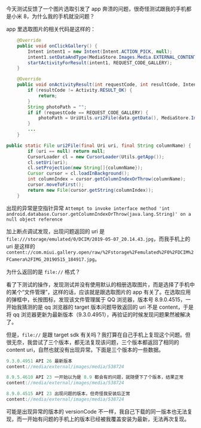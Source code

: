 今天测试反馈了一个图片选取引发了 app 奔溃的问题，很奇怪测试跟我的手机都是小米 8，为什么我的手机就没问题？

app 里选取图片的相关代码是这样的：

```java
	@Override
    public void onClickGallery() {
        Intent intent1 = new Intent(Intent.ACTION_PICK, null);
        intent1.setDataAndType(MediaStore.Images.Media.EXTERNAL_CONTENT_URI, Const.IMAGE_UNSPECIFIED);
        startActivityForResult(intent1, REQUEST_CODE_GALLERY);
    }

	@Override
    public void onActivityResult(int requestCode, int resultCode, Intent data) {
        if (resultCode != Activity.RESULT_OK) {
            return;
        }
        String photoPath = "";
        if if (requestCode == REQUEST_CODE_GALLERY) {
            photoPath = UriUtils.uri2File(data.getData(), MediaStore.Images.ImageColumns.DATA).getAbsolutePath();
        }
        ...
    }
```

```java
public static File uri2File(final Uri uri, final String columnName) {
        if (uri == null) return null;
        CursorLoader cl = new CursorLoader(Utils.getApp());
        cl.setUri(uri);
        cl.setProjection(new String[]{columnName});
        Cursor cursor = cl.loadInBackground();
        int columnIndex = cursor.getColumnIndexOrThrow(columnName);
        cursor.moveToFirst();
        return new File(cursor.getString(columnIndex));
    }
```

出现的异常是空指针异常 `Attempt to invoke interface method 'int android.database.Cursor.getColumnIndexOrThrow(java.lang.String)' on a null object reference`

加上断点调试发现，出现问题返回的 uri 是 `file:///storage/emulated/0/DCIM/2019-05-07_20.14.43.jpg`，而我手机上的 uri 是这样的 `content://com.miui.gallery.open/raw/%2Fstorage%2Femulated%2F0%2FDCIM%2FCamera%2FIMG_20190515_184917.jpg`。

为什么返回的是 `file://` 格式？



看了下测试的操作，发现测试并没有使用默认的相册选取图片，而是选择了手机中的某个“文件管理”，这样的话，应该就是跟选取图片的 app 有关了。在选取应用的弹框中，长按图标，发现该文件管理属于 QQ 浏览器，版本号 8.9.0.4515，一开始我猜测的是 qq 浏览器的 target 版本问题导致返回的 uri 不是 content，于是将 qq 浏览器更新为最新版本（9.3.0.4951），再验证的时候发现问题果然被解决了。

但是，`file://` 是跟 target sdk 有关吗？我打算在自己手机上复现这个问题。但很无奈，我尝试了三个版本，都无法复现该问题，三个版本都返回了相同的 content uri，自然也就没有出现异常。下面是三个版本的一些数据。

```java
9.3.0.4951 API 26 最新版本
content://media/external/images/media/538724

8.9.5.4610 API 23 一开始以为是 8.9 都会有的问题，就随便下了个版本，结果正常
content://media/external/images/media/538724

8.9.0.4515 API 23 出现问题的版本，但奇怪我安装后正常
content://media/external/images/media/538724
```

可能是出现异常的版本的 versionCode 不一样，我自己下载的同一版本也无法复现，而一开始有问题的手机上的版本已经被我覆盖安装为最新，无法再次复现。







